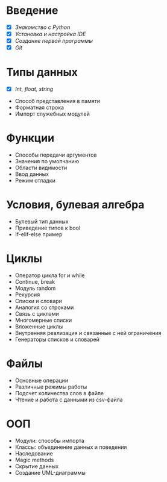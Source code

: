 # Введение
- [x] _Знакомство c Python_
- [x] _Установка и настройка IDE_
- [x] _Создание первой программы_
- [x] _Git_

# Типы данных
- [x] _Int, float, string_
- Способ представления в памяти
- Форматная строка
- Импорт служебных модулей

# Функции
- Способы передачи аргументов
- Значения по умолчанию
- Области видимости
- Ввод данных
- Режим отладки

# Условия, булевая алгебра
- Булевый тип данных
- Приведение типов к bool
- If-elif-else пример

# Циклы
- Оператор цикла for и while
- Continue, break
- Модуль random
- Рекурсия
- Списки и словари
- Аналогия со строками
- Связь с циклами
- Многомерные списки
- Вложенные циклы
- Внутренняя реализация и связанные с ней ограничения
- Генераторы списков и словарей

# Файлы
- Основные операции
- Различные режимы работы
- Подсчет количества слов в файле
- Чтение и работа с данными из csv-файла

# ООП
- Модули: способы импорта
- Классы: объединение данных и поведения
- Наследование
- Magic methods
- Скрытие данных
- Создание UML-диаграммы